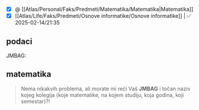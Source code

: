 
- [x] @ [[Atlas/Personal/Faks/Predmeti/Matematika/Matematika|Matematika]]
- [x] [[Atlas/Life/Faks/Predmeti/Osnove informatike/Osnove informatike]] |  ✅ 2025-02-14/21:35 

## podaci

JMBAG: 

## matematika

> Nema nikakvih problema, ali morate mi reći Vaš **JMBAG** i točan naziv kojeg kolegija (koje matematike, na kojem studiju, koja godina, koji semestar)?! 
